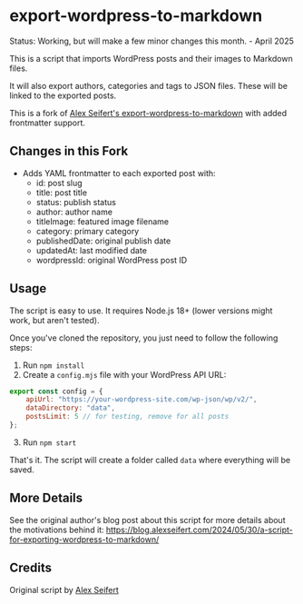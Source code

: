 # export-wordpress-to-markdown

Status: Working, but will make a few minor changes this month. - April 2025

This is a script that imports WordPress posts and their images to Markdown files.

It will also export authors, categories and tags to JSON files. These will be linked to the exported posts.

This is a fork of [Alex Seifert's export-wordpress-to-markdown](https://github.com/eiskalteschatten/export-wordpress-to-markdown) with added frontmatter support.

## Changes in this Fork

- Adds YAML frontmatter to each exported post with:
    - id: post slug
    - title: post title
    - status: publish status
    - author: author name
    - titleImage: featured image filename
    - category: primary category
    - publishedDate: original publish date
    - updatedAt: last modified date
    - wordpressId: original WordPress post ID

## Usage

The script is easy to use. It requires Node.js 18+ (lower versions might work, but aren't tested).

Once you've cloned the repository, you just need to follow the following steps:

1. Run `npm install`
2. Create a `config.mjs` file with your WordPress API URL:

```javascript
export const config = {
	apiUrl: "https://your-wordpress-site.com/wp-json/wp/v2/",
	dataDirectory: "data",
	postsLimit: 5 // for testing, remove for all posts
};
```

3. Run `npm start`

That's it. The script will create a folder called `data` where everything will be saved.

## More Details

See the original author's blog post about this script for more details about the motivations behind it: https://blog.alexseifert.com/2024/05/30/a-script-for-exporting-wordpress-to-markdown/

## Credits

Original script by [Alex Seifert](https://www.alexseifert.com)
